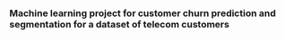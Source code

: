 ### Machine learning project for customer churn prediction and segmentation for a dataset of telecom customers
